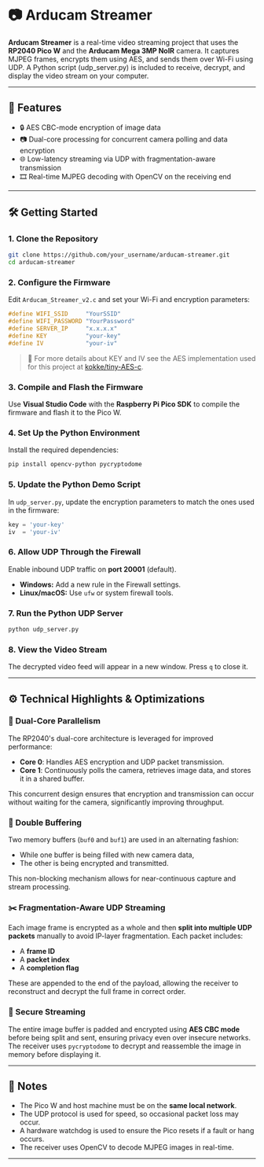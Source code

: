 
# 📷 Arducam Streamer

**Arducam Streamer** is a real-time video streaming project that uses the **RP2040 Pico W** and the **Arducam Mega 3MP NoIR** camera. It captures MJPEG frames, encrypts them using AES, and sends them over Wi-Fi using UDP. A Python script (udp_server.py) is included to receive, decrypt, and display the video stream on your computer.

---

## 🚀 Features

- 🔒 AES CBC-mode encryption of image data
- 📷 Dual-core processing for concurrent camera polling and data encryption
- 🌐 Low-latency streaming via UDP with fragmentation-aware transmission
- 🎞️ Real-time MJPEG decoding with OpenCV on the receiving end

---

## 🛠️ Getting Started

### 1. Clone the Repository

```bash
git clone https://github.com/your_username/arducam-streamer.git
cd arducam-streamer
```

### 2. Configure the Firmware

Edit `Arducam_Streamer_v2.c` and set your Wi-Fi and encryption parameters:

```c
#define WIFI_SSID     "YourSSID"
#define WIFI_PASSWORD "YourPassword"
#define SERVER_IP     "x.x.x.x"
#define KEY           "your-key"
#define IV            "your-iv"
```

> 🔑 For more details about KEY and IV see the AES implementation used for this project at [kokke/tiny-AES-c](https://github.com/kokke/tiny-AES-c).

### 3. Compile and Flash the Firmware

Use **Visual Studio Code** with the **Raspberry Pi Pico SDK** to compile the firmware and flash it to the Pico W.

### 4. Set Up the Python Environment

Install the required dependencies:

```bash
pip install opencv-python pycryptodome
```

### 5. Update the Python Demo Script

In `udp_server.py`, update the encryption parameters to match the ones used in the firmware:

```python
key = 'your-key'
iv  = 'your-iv'
```

### 6. Allow UDP Through the Firewall

Enable inbound UDP traffic on **port 20001** (default).
- **Windows:** Add a new rule in the Firewall settings.  
- **Linux/macOS:** Use `ufw` or system firewall tools.

### 7. Run the Python UDP Server

```bash
python udp_server.py
```

### 8. View the Video Stream

The decrypted video feed will appear in a new window. Press `q` to close it.

---

## ⚙️ Technical Highlights & Optimizations

### 🧠 Dual-Core Parallelism

The RP2040's dual-core architecture is leveraged for improved performance:

- **Core 0**: Handles AES encryption and UDP packet transmission.
- **Core 1**: Continuously polls the camera, retrieves image data, and stores it in a shared buffer.

This concurrent design ensures that encryption and transmission can occur without waiting for the camera, significantly improving throughput.

### 🔁 Double Buffering

Two memory buffers (`buf0` and `buf1`) are used in an alternating fashion:

- While one buffer is being filled with new camera data,
- The other is being encrypted and transmitted.

This non-blocking mechanism allows for near-continuous capture and stream processing.

### ✂️ Fragmentation-Aware UDP Streaming

Each image frame is encrypted as a whole and then **split into multiple UDP packets** manually to avoid IP-layer fragmentation. Each packet includes:

- A **frame ID**
- A **packet index**
- A **completion flag**

These are appended to the end of the payload, allowing the receiver to reconstruct and decrypt the full frame in correct order.

### 🔐 Secure Streaming

The entire image buffer is padded and encrypted using **AES CBC mode** before being split and sent, ensuring privacy even over insecure networks. The receiver uses `pycryptodome` to decrypt and reassemble the image in memory before displaying it.

---

## 📝 Notes

- The Pico W and host machine must be on the **same local network**.
- The UDP protocol is used for speed, so occasional packet loss may occur.
- A hardware watchdog is used to ensure the Pico resets if a fault or hang occurs.
- The receiver uses OpenCV to decode MJPEG images in real-time.

---
